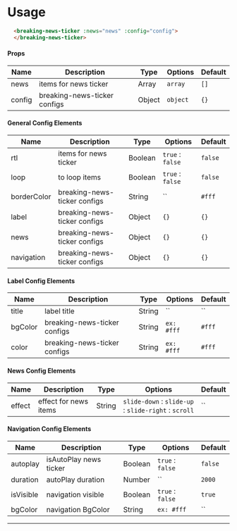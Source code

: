 # Usage

```html
  <breaking-news-ticker :news="news" :config="config">
  </breaking-news-ticker>
```

#### Props
| Name | Description | Type| Options| Default |
|--|--|--|--|--|
|news|items for news ticker|Array|`array` | `[]`
|config|breaking-news-ticker configs|Object|`object` | `{}`

#### General Config Elements
| Name | Description | Type| Options| Default |
|--|--|--|--|--|
|rtl|items for news ticker|Boolean|`true` : `false` | `false`
|loop|to loop items|Boolean|`true` : `false` | `false`
|borderColor|breaking-news-ticker configs|String|`` | `#fff`
|label|breaking-news-ticker configs|Object|`{}` | `{}`
|news|breaking-news-ticker configs|Object|`{}` | `{}`
|navigation|breaking-news-ticker configs|Object|`{}` | `{}`

#### Label Config Elements
| Name | Description | Type| Options| Default |
|--|--|--|--|--|
|title|label title|String|`` | ``
|bgColor|breaking-news-ticker configs|String|`ex: #fff` | `#fff`
|color|breaking-news-ticker configs|String|`ex: #fff` | `#fff`

#### News Config Elements
| Name | Description | Type| Options| Default |
|--|--|--|--|--|
|effect|  effect for news items |String|`slide-down` : `slide-up` : `slide-right` : `scroll` | ``

#### Navigation Config Elements
| Name | Description | Type| Options| Default |
|--|--|--|--|--|
|autoplay|isAutoPlay news ticker|Boolean|`true` : `false` | `false`
|duration|autoPlay duration|Number|`` | `2000`
|isVisible|navigation visible|Boolean|`true` : `false` | `true`
|bgColor|navigation BgColor|String|`ex: #fff`| ``

---
